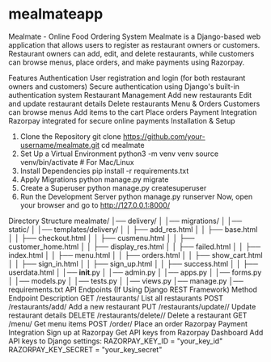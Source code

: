 # mealmateapp
Mealmate - Online Food Ordering System
Mealmate is a Django-based web application that allows users to register as restaurant owners or customers. Restaurant owners can add, edit, and delete restaurants, while customers can browse menus, place orders, and make payments using Razorpay.

Features
Authentication
User registration and login (for both restaurant owners and customers)
Secure authentication using Django's built-in authentication system
Restaurant Management
Add new restaurants
Edit and update restaurant details
Delete restaurants
Menu & Orders
Customers can browse menus
Add items to the cart
Place orders
Payment Integration
Razorpay integrated for secure online payments
Installation & Setup
1. Clone the Repository
git clone https://github.com/your-username/mealmate.git
cd mealmate
2. Set Up a Virtual Environment
python3 -m venv venv
source venv/bin/activate  # For Mac/Linux
3. Install Dependencies
pip install -r requirements.txt
4. Apply Migrations
python manage.py migrate
5. Create a Superuser
python manage.py createsuperuser
6. Run the Development Server
python manage.py runserver
Now, open your browser and go to http://127.0.0.1:8000/

Directory Structure
mealmate/
│── delivery/
│   │── migrations/
│   │── static/
│   │── templates/delivery/
│   │   ├── add_res.html
│   │   ├── base.html
│   │   ├── checkout.html
│   │   ├── cusmenu.html
│   │   ├── customer_home.html
│   │   ├── display_res.html
│   │   ├── failed.html
│   │   ├── index.html
│   │   ├── menu.html
│   │   ├── orders.html
│   │   ├── show_cart.html
│   │   ├── sign_in.html
│   │   ├── sign_up.html
│   │   ├── success.html
│   │   ├── userdata.html
│   │── __init__.py
│   │── admin.py
│   │── apps.py
│   │── forms.py
│   │── models.py
│   │── tests.py
│   │── views.py
│── manage.py
│── requirements.txt
API Endpoints (If Using Django REST Framework)
Method	Endpoint	Description
GET	/restaurants/	List all restaurants
POST	/restaurants/add/	Add a new restaurant
PUT	/restaurants/update/<id>/	Update restaurant details
DELETE	/restaurants/delete/<id>/	Delete a restaurant
GET	/menu/	Get menu items
POST	/order/	Place an order
Razorpay Payment Integration
Sign up at Razorpay
Get API keys from Razorpay Dashboard
Add API keys to Django settings:
RAZORPAY_KEY_ID = "your_key_id"
RAZORPAY_KEY_SECRET = "your_key_secret"
